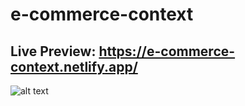 # e-commerce-context
## Live Preview: https://e-commerce-context.netlify.app/
![alt text](https://github.com/9abour/react-store/blob/master/Thumbnail_V2.jpg)
